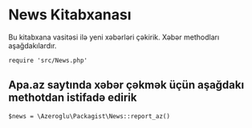# **News Kitabxanası**

Bu kitabxana vasitəsi ilə yeni xəbərləri çəkirik. Xəbər methodları aşağdakılardır.

`require 'src/News.php'`

## **Apa.az saytında xəbər çəkmək üçün aşağdakı methotdan istifadə edirik**

`$news = \Azeroglu\Packagist\News::report_az()`

